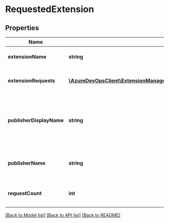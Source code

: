 # RequestedExtension

## Properties
Name | Type | Description | Notes
------------ | ------------- | ------------- | -------------
**extensionName** | **string** | The unique name of the extension | [optional] 
**extensionRequests** | [**\AzureDevOpsClient\ExtensionManagement\AzureDevOpsClient\ExtensionManagement\Model\ExtensionRequest[]**](ExtensionRequest.md) | A list of each request for the extension | [optional] 
**publisherDisplayName** | **string** | DisplayName of the publisher that owns the extension being published. | [optional] 
**publisherName** | **string** | Represents the Publisher of the requested extension | [optional] 
**requestCount** | **int** | The total number of requests for an extension | [optional] 

[[Back to Model list]](../README.md#documentation-for-models) [[Back to API list]](../README.md#documentation-for-api-endpoints) [[Back to README]](../README.md)


